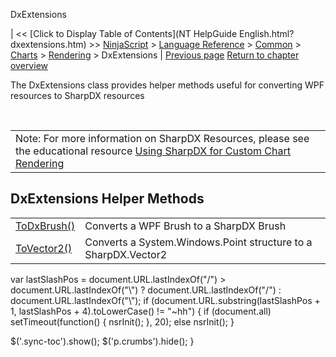 ﻿










 


DxExtensions







| &lt;&lt; [Click to Display Table of Contents](NT HelpGuide English.html?dxextensions.htm) &gt;&gt;
 [NinjaScript](ninjascript.htm) &gt; [Language Reference](language_reference_wip.htm) &gt; [Common](common.htm) &gt; [Charts](chart.htm) &gt; [Rendering](rendering.htm) &gt;
DxExtensions | [Previous page](directwritefactory.htm)
[Return to chapter overview](rendering.htm)










The DxExtensions class provides helper methods useful for converting WPF resources to SharpDX resources


 




|  |
| --- |
| Note: For more information on SharpDX Resources, please see the educational resource [Using SharpDX for Custom Chart Rendering](using_sharpdx_for_custom_chart_rendering.htm) |





DxExtensions Helper Methods
---------------------------




|  |  |
| --- | --- |
| [ToDxBrush()](dxextensions_todxbrush.htm) | Converts a WPF Brush to a SharpDX Brush |
| [ToVector2()](dxextensions_tovector2.htm) | Converts a System.Windows.Point structure to a SharpDX.Vector2  |






 
 var lastSlashPos = document.URL.lastIndexOf("/") &gt; document.URL.lastIndexOf("\\") ? document.URL.lastIndexOf("/") : document.URL.lastIndexOf("\\");
 if (document.URL.substring(lastSlashPos + 1, lastSlashPos + 4).toLowerCase() != "~hh") {
 if (document.all) setTimeout(function() {
 nsrInit();
 }, 20);
 else nsrInit();
 }
 
 
 $('.sync-toc').show();
 $('p.crumbs').hide();
 }
 
 
 



